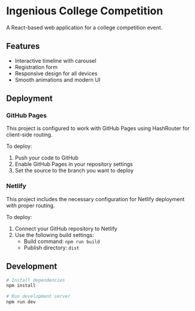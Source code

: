 
# Ingenious College Competition

A React-based web application for a college competition event.

## Features

- Interactive timeline with carousel
- Registration form
- Responsive design for all devices
- Smooth animations and modern UI

## Deployment

### GitHub Pages

This project is configured to work with GitHub Pages using HashRouter for client-side routing.

To deploy:

1. Push your code to GitHub
2. Enable GitHub Pages in your repository settings
3. Set the source to the branch you want to deploy

### Netlify

This project includes the necessary configuration for Netlify deployment with proper routing.

To deploy:

1. Connect your GitHub repository to Netlify
2. Use the following build settings:
   - Build command: `npm run build`
   - Publish directory: `dist`

## Development

```bash
# Install dependencies
npm install

# Run development server
npm run dev
```
